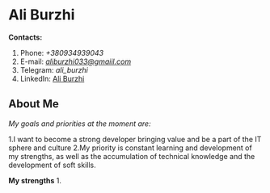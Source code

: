 # Ali Burzhi
**Contacts:** 
1. Phone: *+380934939043*
2. E-mail: *aliburzhi033@gmaiil.com*
3. Telegram: *ali_burzhi*
4. LinkedIn: [Ali Burzhi](https://www.linkedin.com/in/ali-burzhi/)

## About Me
*My goals and priorities at the moment are:*

1.I want to become a strong developer bringing value and be a part of the IT sphere and culture
2.My priority is constant learning and development of my strengths, as well as the accumulation of technical knowledge and the development of soft skills.

**My strengths**
1.